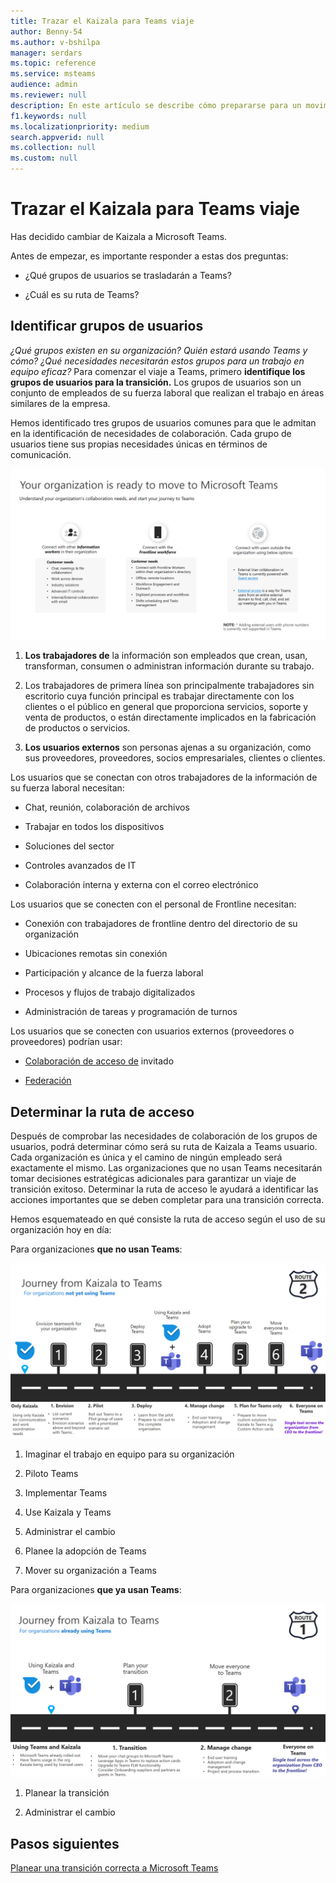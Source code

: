 ```yaml
---
title: Trazar el Kaizala para Teams viaje
author: Benny-54
ms.author: v-bshilpa
manager: serdars
ms.topic: reference
ms.service: msteams
audience: admin
ms.reviewer: null
description: En este artículo se describe cómo prepararse para un movimiento de Kaizala a Microsoft Teams.
f1.keywords: null
ms.localizationpriority: medium
search.appverid: null
ms.collection: null
ms.custom: null
---
```


# <a name="charting-your-kaizala-to-teams-journey"></a>Trazar el Kaizala para Teams viaje

Has decidido cambiar de Kaizala a Microsoft Teams.

Antes de empezar, es importante responder a estas dos preguntas:

- ¿Qué grupos de usuarios se trasladarán a Teams?  

- ¿Cuál es su ruta de Teams?

## <a name="identify-user-groups"></a>Identificar grupos de usuarios

*¿Qué grupos existen en su organización? Quién estará usando Teams y cómo? ¿Qué necesidades necesitarán estos grupos para un trabajo en equipo eficaz?* Para comenzar el viaje a Teams, primero **identifique los grupos de usuarios para la transición.**  Los grupos de usuarios son un conjunto de empleados de su fuerza laboral que realizan el trabajo en áreas similares de la empresa. 

Hemos identificado tres grupos de usuarios comunes para que le admitan en la identificación de necesidades de colaboración. Cada grupo de usuarios tiene sus propias necesidades únicas en términos de comunicación. 

![Gráfico de grupos de usuarios para transición](media/kaizala-user-groups.png)

 1. **Los trabajadores de** la información son empleados que crean, usan, transforman, consumen o administran información durante su trabajo.

 2.  Los trabajadores de primera línea son principalmente trabajadores sin escritorio cuya función principal es trabajar directamente con los clientes o el público en general que proporciona servicios, soporte y venta de productos, o están directamente implicados en la fabricación de productos o servicios.

 3. **Los usuarios externos** son personas ajenas a su organización, como sus proveedores, proveedores, socios empresariales, clientes o clientes.

Los usuarios que se conectan con otros trabajadores de la información de su fuerza laboral necesitan:

- Chat, reunión, colaboración de archivos

- Trabajar en todos los dispositivos

- Soluciones del sector

- Controles avanzados de IT
  
- Colaboración interna y externa con el correo electrónico

Los usuarios que se conecten con el personal de Frontline necesitan:

- Conexión con trabajadores de frontline dentro del directorio de su organización

- Ubicaciones remotas sin conexión

- Participación y alcance de la fuerza laboral

- Procesos y flujos de trabajo digitalizados

- Administración de tareas y programación de turnos

Los usuarios que se conecten con usuarios externos (proveedores o proveedores) podrían usar:

- [Colaboración de acceso de](/MicrosoftTeams/guest-joins) invitado

- [Federación](/microsoftteams/manage-external-access)

## <a name="determine-your-path"></a>Determinar la ruta de acceso

Después de comprobar las necesidades de colaboración de los grupos de usuarios, podrá determinar cómo será su ruta de Kaizala a Teams usuario. Cada organización es única y el camino de ningún empleado será exactamente el mismo. Las organizaciones que no usan Teams necesitarán tomar decisiones estratégicas adicionales para garantizar un viaje de transición exitoso. Determinar la ruta de acceso le ayudará a identificar las acciones importantes que se deben completar para una transición correcta.

Hemos esquemateado en qué consiste la ruta de acceso según el uso de su organización hoy en día:  

Para organizaciones **que no usan Teams**:

![Ruta de acceso para organizaciones que no usan actualmente Teams](media/kaizala-not-using-teams.png)

 1. Imaginar el trabajo en equipo para su organización

 2. Piloto Teams
  
 3. Implementar Teams
  
 4. Use Kaizala y Teams
  
 5. Administrar el cambio

 6. Planee la adopción de Teams

 7. Mover su organización a Teams

Para organizaciones **que ya usan Teams**:

![Ruta de acceso para las organizaciones que usan actualmente Teams](media/kaizala-using-teams.png)

 1. Planear la transición

 2. Administrar el cambio

## <a name="next-steps"></a>Pasos siguientes

<a name="ControlSyncThroughput"> </a>

[Planear una transición correcta a Microsoft Teams](/MicrosoftTeams/plan-your-move-kaizala)
